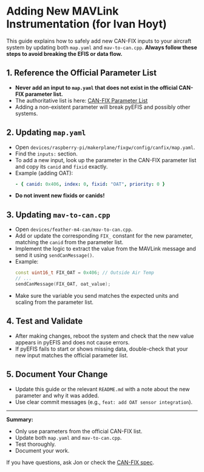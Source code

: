 # Adding New MAVLink Instrumentation (for Ivan Hoyt)

This guide explains how to safely add new CAN-FIX inputs to your aircraft system by updating both `map.yaml` and `mav-to-can.cpp`. **Always follow these steps to avoid breaking the EFIS or data flow.**

## 1. Reference the Official Parameter List

- **Never add an input to `map.yaml` that does not exist in the official CAN-FIX parameter list.**
- The authoritative list is here: [CAN-FIX Parameter List](https://github.com/makerplane/canfix-spec/blob/master/src/parameter_list.rst)
- Adding a non-existent parameter will break pyEFIS and possibly other systems.

## 2. Updating `map.yaml`

- Open `devices/raspberry-pi/makerplane/fixgw/config/canfix/map.yaml`.
- Find the `inputs:` section.
- To add a new input, look up the parameter in the CAN-FIX parameter list and copy its `canid` and `fixid` exactly.
- Example (adding OAT):
  ```yaml
  - { canid: 0x406, index: 0, fixid: "OAT", priority: 0 }
  ```
- **Do not invent new fixids or canids!**

## 3. Updating `mav-to-can.cpp`

- Open `devices/feather-m4-can/mav-to-can.cpp`.
- Add or update the corresponding `FIX_` constant for the new parameter, matching the `canid` from the parameter list.
- Implement the logic to extract the value from the MAVLink message and send it using `sendCanMessage()`.
- Example:
  ```cpp
  const uint16_t FIX_OAT = 0x406; // Outside Air Temp
  // ...
  sendCanMessage(FIX_OAT, oat_value);
  ```
- Make sure the variable you send matches the expected units and scaling from the parameter list.

## 4. Test and Validate

- After making changes, reboot the system and check that the new value appears in pyEFIS and does not cause errors.
- If pyEFIS fails to start or shows missing data, double-check that your new input matches the official parameter list.

## 5. Document Your Change

- Update this guide or the relevant `README.md` with a note about the new parameter and why it was added.
- Use clear commit messages (e.g., `feat: add OAT sensor integration`).

---

**Summary:**
- Only use parameters from the official CAN-FIX list.
- Update both `map.yaml` and `mav-to-can.cpp`.
- Test thoroughly.
- Document your work.

If you have questions, ask Jon or check the [CAN-FIX spec](https://github.com/makerplane/canfix-spec/blob/master/src/parameter_list.rst).
